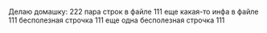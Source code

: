 Делаю домашку: 222
пара строк в файле 111
еще какая-то инфа в файле 111
бесполезная строчка 111
еще одна бесполезная строчка 111
